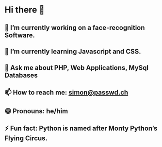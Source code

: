 # Hi there 👋



## 🔭 I’m currently working on a face-recognition Software.
## 🌱 I’m currently learning Javascript and CSS.
## 💬 Ask me about PHP, Web Applications, MySql Databases
## 📫 How to reach me: simon@passwd.ch
## 😄 Pronouns: he/him
## ⚡ Fun fact: Python is named after Monty Python’s Flying Circus.

